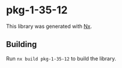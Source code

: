 # pkg-1-35-12

This library was generated with [Nx](https://nx.dev).

## Building

Run `nx build pkg-1-35-12` to build the library.
